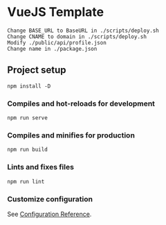 # VueJS Template

```text
Change BASE_URL to BaseURL in ./scripts/deploy.sh
Change CNAME to domain in ./scripts/deploy.sh
Modify ./public/api/profile.json
Change name in ./package.json
```

## Project setup

```shell
npm install -D
```

### Compiles and hot-reloads for development

```shell
npm run serve
```

### Compiles and minifies for production

```shell
npm run build
```

### Lints and fixes files

```shell
npm run lint
```

### Customize configuration

See [Configuration Reference](https://cli.vuejs.org/config/).
